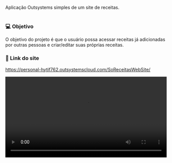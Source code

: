 Aplicação Outsystems simples de um site de receitas. 
<br/>
<br/>

### 💻 Objetivo
O objetivo do projeto é que o usuário possa acessar receitas já adicionadas por outras pessoas e criar/editar suas próprias receitas.


### 🔗 Link do site
https://personal-hytif762.outsystemscloud.com/SoReceitasWebSite/
<br/>


<p align="center">
    <video src=".github/preview.mp4" alt="Demonstração do projeto" width="100%" >
</p>